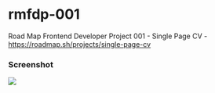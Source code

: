# rmfdp-001
Road Map Frontend Developer Project 001 - Single Page CV - https://roadmap.sh/projects/single-page-cv

### Screenshot
![](./screenshot.jpg)
